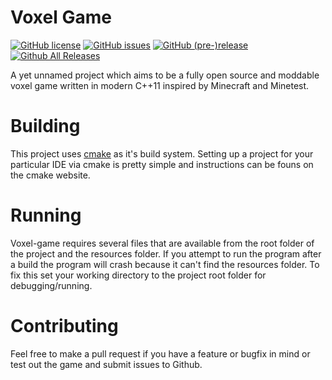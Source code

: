 # Voxel Game

[![GitHub license](https://img.shields.io/badge/license-GPL-blue.svg)](https://raw.githubusercontent.com/pianoman373/voxel-game/master/LICENSE)
[![GitHub issues](https://img.shields.io/github/issues/pianoman373/voxel-game.svg)](https://github.com/pianoman373/voxel-game/issues)
[![GitHub (pre-)release](https://img.shields.io/github/release/pianoman373/voxel-game/all.svg)]()
[![Github All Releases](https://img.shields.io/github/downloads/pianoman373/voxel-game/total.svg)]()

A yet unnamed project which aims to be a fully open source and moddable voxel game written in modern C++11 inspired by Minecraft and Minetest.

# Building

This project uses [cmake](http://www.cmake.org/download/) as it's build system. Setting up a project for your particular IDE via cmake is pretty simple
and instructions can be founs on the cmake website.

# Running

Voxel-game requires several files that are available from the root folder of the project and the resources folder. If you attempt to run
the program after a build the program will crash because it can't find the resources folder. To fix this set your working directory to the
project root folder for debugging/running.

# Contributing

Feel free to make a pull request if you have a feature or bugfix in mind or test out the game and submit issues to Github.
